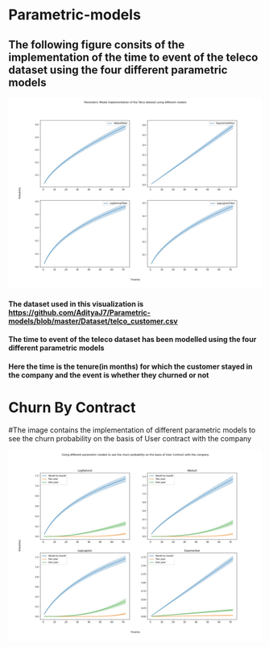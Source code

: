 # Parametric-models
## The following figure consits of the implementation of the time to event of the teleco dataset using the four different parametric models
![image](https://github.com/AdityaJ7/Parametric-models/blob/master/Images/WeiExpLogx.jpeg)
#### The dataset used in this visualization is https://github.com/AdityaJ7/Parametric-models/blob/master/Dataset/telco_customer.csv
#### The time to event of the teleco dataset has been modelled using the four different parametric models 
#### Here the time is the tenure(in months) for which the customer stayed in the company and the event is whether they churned or not

# Churn By Contract
#The image contains the implementation of different parametric models to see the churn probability on the basis of User contract with the company

![image](https://github.com/AdityaJ7/Parametric-models/blob/master/Images/LogNormal.jpeg)
